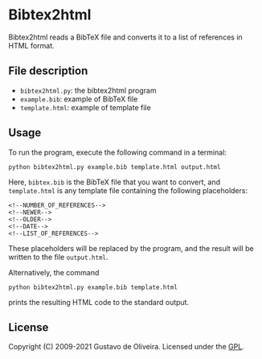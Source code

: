 # Bibtex2html

Bibtex2html reads a BibTeX file and converts it to a list of
references in HTML format.

## File description

* `bibtex2html.py`: the bibtex2html program
* `example.bib`: example of BibTeX file
* `template.html`: example of template file

## Usage

To run the program, execute the following command in a terminal:

    python bibtex2html.py example.bib template.html output.html

Here, `bibtex.bib` is the BibTeX file that you want to convert, and
`template.html` is any template file containing the following
placeholders:

    <!--NUMBER_OF_REFERENCES-->
    <!--NEWER-->
    <!--OLDER-->
    <!--DATE-->
    <!--LIST_OF_REFERENCES-->

These placeholders will be replaced by the program, and the result
will be written to the file `output.html`.

Alternatively, the command

    python bibtex2html.py example.bib template.html

prints the resulting HTML code to the standard output.
    
## License

Copyright (C) 2009-2021 Gustavo de Oliveira. Licensed under the [GPL](LICENSE.txt).
